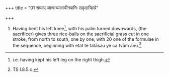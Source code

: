 +++
title = "01 सव्यञ् जान्वाच्यावाचीनपाणिः सकृदाच्छिन्ने"

+++
1. Having bent his left knee[^1], with his palm turned downwards, (the sacrificer) gives three rice-balls on the sacrificial grass cut in one stroke, from north to south, one by one, with
20 one of the formulae in the sequence, beginning with etat te tatāsau ye ca tvām anu.[^2]  

[^1]: i.e. having kept his left leg on the right thigh.  

[^2]: TS I.8.5.c.  

